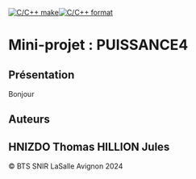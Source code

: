 [![C/C++ make](https://github.com/btssn-lasalle-84/MP24-T1-PUISSANCE4/actions/workflows/c-cpp.yml/badge.svg?branch=develop)](https://github.com/btssn-lasalle-84/MP24-T1-PUISSANCE4/actions/workflows/c-cpp.yml)[![C/C++ format](https://github.com/btssn-lasalle-84/MP24-T1-PUISSANCE4/actions/workflows/cppformat.yml/badge.svg?branch=develop)](https://github.com/btssn-lasalle-84/MP24-T1-PUISSANCE4/actions/workflows/cppformat.yml)

# Mini-projet : PUISSANCE4

## Présentation
Bonjour
## Auteurs
HNIZDO Thomas
HILLION Jules
---
©️ BTS SNIR LaSalle Avignon 2024
